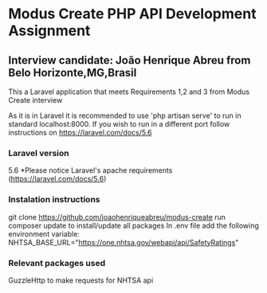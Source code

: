 # Modus Create PHP API Development Assignment

## Interview candidate: João Henrique Abreu from Belo Horizonte,MG,Brasil

This a Laravel application that meets Requirements 1,2 and 3 from Modus Create interview

As it is in Laravel it is recommended to use 'php artisan serve' to run in standard localhost:8000. If you wish to run in a different port 
follow instructions on https://laravel.com/docs/5.6

### Laravel version
5.6
*Please notice Laravel's apache requirements (https://laravel.com/docs/5.6)

### Instalation instructions
git clone https://github.com/joaohenriqueabreu/modus-create
run composer update to install/update all packages
In .env file add the following environment variable: NHTSA_BASE_URL="https://one.nhtsa.gov/webapi/api/SafetyRatings"

### Relevant packages used
GuzzleHttp to make requests for NHTSA api


